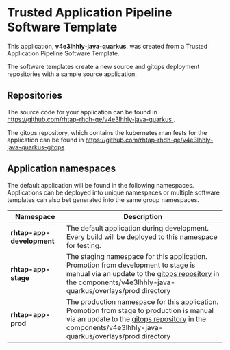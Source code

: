 # Trusted Application Pipeline Software Template

This application, **v4e3lhhly-java-quarkus**, was created from a Trusted Application Pipeline Software Template.

The software templates create a new source and gitops deployment repositories with a sample source application. 

## Repositories

The source code for your application can be found in [https://github.com/rhtap-rhdh-qe/v4e3lhhly-java-quarkus ](https://github.com/rhtap-rhdh-qe/v4e3lhhly-java-quarkus ).
 
The gitops repository, which contains the kubernetes manifests for the application can be found in 
[https://github.com/rhtap-rhdh-qe/v4e3lhhly-java-quarkus-gitops ](https://github.com/rhtap-rhdh-qe/v4e3lhhly-java-quarkus-gitops ) 

## Application namespaces 

The default application will be found in the following namespaces. Applications can be deployed into unique namespaces or multiple software templates can also bet generated into the same group namespaces.  

|  Namespace   |  Description   |  
| -------- | -------- |   
| **rhtap-app-development** | The default application during development. Every build will be deployed to this namespace for testing. | 
| **rhtap-app-stage** | The staging namespace for this application. Promotion from development to stage is manual via an update to the [gitops repository](https://github.com/rhtap-rhdh-qe/v4e3lhhly-java-quarkus-gitops ) in the components/v4e3lhhly-java-quarkus/overlays/prod directory |  
| **rhtap-app-prod** | The production namespace for this application. Promotion from stage to production is manual via an update to the [gitops repository](https://github.com/rhtap-rhdh-qe/v4e3lhhly-java-quarkus-gitops ) in the components/v4e3lhhly-java-quarkus/overlays/prod directory | 